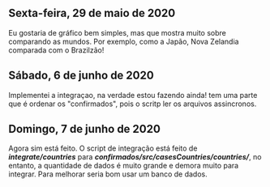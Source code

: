 ## Sexta-feira, 29 de maio de 2020

Eu gostaria de gráfico bem simples, mas que mostra muito sobre comparando as mundos. Por exemplo, como a Japão, Nova Zelandia comparada com o Brazilzão!

## Sábado, 6 de junho de 2020

Implementei a integraçao, na verdade estou fazendo ainda! tem uma parte que é ordenar os "confirmados", pois o scritp ler os arquivos assincronos.

## Domingo, 7 de junho de 2020

Agora sim está feito. O script de integração está feito de ***integrate/countries*** para ***confirmados/src/casesCountries/countries/***, no entanto, a quantidade de dados é muito grande e demora muito para integrar. Para melhorar seria bom usar um banco de dados.
